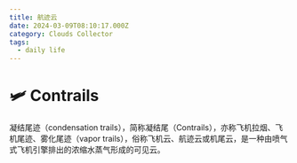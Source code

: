 ```yaml
---
title: 航迹云
date: 2024-03-09T08:10:17.000Z
category: Clouds Collector
tags:
  - daily life
---
```


# 🛩️ Contrails

凝结尾迹（condensation trails），简称凝结尾（Contrails），亦称飞机拉烟、飞机尾迹、雾化尾迹（vapor trails），俗称飞机云、航迹云或机尾云，是一种由喷气式飞机引擎排出的浓缩水蒸气形成的可见云。

